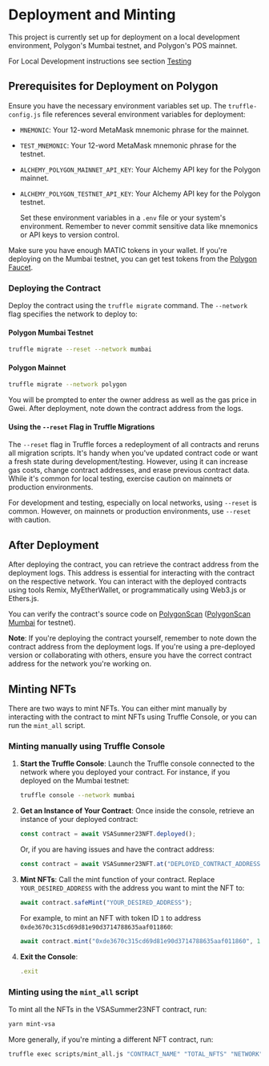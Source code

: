 # Deployment and Minting

This project is currently set up for deployment on a local development environment, Polygon's Mumbai testnet, and Polygon's POS mainnet.

For Local Development instructions see section [Testing](#testing)

## Prerequisites for Deployment on Polygon

Ensure you have the necessary environment variables set up. The `truffle-config.js` file references several environment variables for deployment:

- `MNEMONIC`: Your 12-word MetaMask mnemonic phrase for the mainnet.
- `TEST_MNEMONIC`: Your 12-word MetaMask mnemonic phrase for the testnet.
- `ALCHEMY_POLYGON_MAINNET_API_KEY`: Your Alchemy API key for the Polygon mainnet.
- `ALCHEMY_POLYGON_TESTNET_API_KEY`: Your Alchemy API key for the Polygon testnet.

   Set these environment variables in a `.env` file or your system's environment. Remember to never commit sensitive data like mnemonics or API keys to version control.

Make sure you have enough MATIC tokens in your wallet. If you're deploying on the Mumbai testnet, you can get test tokens from the [Polygon Faucet](https://faucet.polygon.technology).

### Deploying the Contract

Deploy the contract using the `truffle migrate` command. The `--network` flag specifies the network to deploy to:

#### Polygon Mumbai Testnet

   ```zsh
   truffle migrate --reset --network mumbai
   ```

#### Polygon Mainnet

   ```zsh
   truffle migrate --network polygon
   ```

You will be prompted to enter the owner address as well as the gas price in Gwei. After deployment, note down the contract address from the logs.

#### Using the `--reset` Flag in Truffle Migrations

The `--reset` flag in Truffle forces a redeployment of all contracts and reruns all migration scripts. It's handy when you've updated contract code or want a fresh state during development/testing. However, using it can increase gas costs, change contract addresses, and erase previous contract data. While it's common for local testing, exercise caution on mainnets or production environments.

For development and testing, especially on local networks, using `--reset` is common. However, on mainnets or production environments, use `--reset` with caution.

## After Deployment

After deploying the contract, you can retrieve the contract address from the deployment logs. This address is essential for interacting with the contract on the respective network. You can interact with the deployed contracts using tools Remix, MyEtherWallet, or programmatically using Web3.js or Ethers.js.

You can verify the contract's source code on [PolygonScan](https://polygonscan.com/) ([PolygonScan Mumbai](https://mumbai.polygonscan.com/) for testnet).

**Note**: If you're deploying the contract yourself, remember to note down the contract address from the deployment logs. If you're using a pre-deployed version or collaborating with others, ensure you have the correct contract address for the network you're working on.

## Minting NFTs

There are two ways to mint NFTs. You can either mint manually by interacting with the contract to mint NFTs using Truffle Console, or you can run the `mint_all` script.

### Minting manually using Truffle Console

1. **Start the Truffle Console**:
   Launch the Truffle console connected to the network where you deployed your contract. For instance, if you deployed on the Mumbai testnet:

   ```zsh
   truffle console --network mumbai
   ```

2. **Get an Instance of Your Contract**:
   Once inside the console, retrieve an instance of your deployed contract:

   ```javascript
   const contract = await VSASummer23NFT.deployed();
   ```

   Or, if you are having issues and have the contract address:

   ```javascript
   const contract = await VSASummer23NFT.at("DEPLOYED_CONTRACT_ADDRESS");
   ```

3. **Mint NFTs**:
   Call the mint function of your contract. Replace `YOUR_DESIRED_ADDRESS` with the address you want to mint the NFT to:

   ```javascript
   await contract.safeMint("YOUR_DESIRED_ADDRESS");
   ```

   For example, to mint an NFT with token ID `1` to address `0xde3670c315cd69d81e90d3714788635aaf011860`:

   ```javascript
   await contract.mint("0xde3670c315cd69d81e90d3714788635aaf011860", 1);
   ```

4. **Exit the Console**:

   ```javascript
   .exit
   ```

### Minting using the `mint_all` script

To mint all the NFTs in the VSASummer23NFT contract, run:

```zsh
yarn mint-vsa
```

More generally, if you're minting a different NFT contract, run:

```zsh
truffle exec scripts/mint_all.js "CONTRACT_NAME" "TOTAL_NFTS" "NETWORK" "MINTING_ADDRESS"
```
